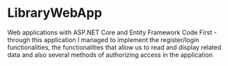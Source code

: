# LibraryWebApp
Web applications with ASP.NET Core and Entity Framework Code
First - through this application I managed to implement the register/login functionalities, the functionalities that allow us to read and display
related data and also several methods of authorizing access in the application
